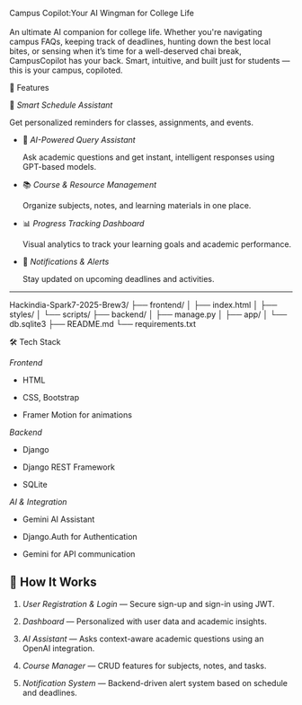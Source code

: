 Campus Copilot:Your AI Wingman for College Life <br>
<br>
An ultimate AI companion for college life. Whether you're navigating campus FAQs, keeping track of deadlines, hunting down the best local bites, or sensing when it’s time for a well-deserved chai break, CampusCopilot has your back. Smart, intuitive, and built just for students — this is your campus, copiloted.


 🚀 Features



📅 *Smart Schedule Assistant* 

  Get personalized reminders for classes, assignments, and events.



- 💬 *AI-Powered Query Assistant*

  Ask academic questions and get instant, intelligent responses using GPT-based models.



- 📚 *Course & Resource Management*  

  Organize subjects, notes, and learning materials in one place.



- 📊 *Progress Tracking Dashboard*  

  Visual analytics to track your learning goals and academic performance.



- 🔔 *Notifications & Alerts*  

  Stay updated on upcoming deadlines and activities.



---

Hackindia-Spark7-2025-Brew3/
├── frontend/
│   ├── index.html
│   ├── styles/
│   └── scripts/
├── backend/
│   ├── manage.py
│   ├── app/
│   └── db.sqlite3
├── README.md
└── requirements.txt



 🛠️ Tech Stack



*Frontend*  

- HTML

- CSS, Bootstrap  

- Framer Motion for animations



*Backend*  

- Django  

- Django REST Framework  

- SQLite



*AI & Integration*  

- Gemini AI Assistant  

- Django.Auth for Authentication  

- Gemini for API communication
## 🧠 How It Works



1. *User Registration & Login* — Secure sign-up and sign-in using JWT.

2. *Dashboard* — Personalized with user data and academic insights.

3. *AI Assistant* — Asks context-aware academic questions using an OpenAI integration.

4. *Course Manager* — CRUD features for subjects, notes, and tasks.

5. *Notification System* — Backend-driven alert system based on schedule and deadlines.


